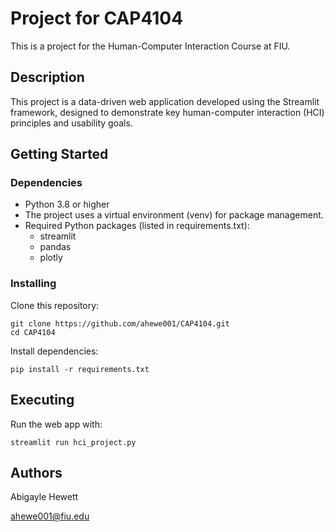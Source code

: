 # Project for CAP4104

This is a project for the Human-Computer Interaction Course at FIU.

## Description

This project is a data-driven web application developed using the Streamlit framework, designed to demonstrate key human-computer interaction (HCI) principles and usability goals.

## Getting Started

### Dependencies

- Python 3.8 or higher
- The project uses a virtual environment (venv) for package management.
- Required Python packages (listed in requirements.txt):
    - streamlit
    - pandas
    - plotly

### Installing

Clone this repository:
```
git clone https://github.com/ahewe001/CAP4104.git
cd CAP4104
```

Install dependencies:
```
pip install -r requirements.txt
```
## Executing

Run the web app with:
```
streamlit run hci_project.py
```

## Authors

Abigayle Hewett

ahewe001@fiu.edu
